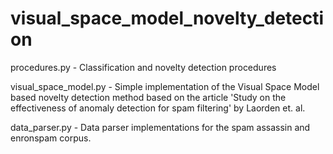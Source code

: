 # visual_space_model_novelty_detection


procedures.py - Classification and novelty detection procedures


visual_space_model.py - Simple implementation of the Visual Space Model based novelty detection method based on the article 'Study on the effectiveness of anomaly detection for spam filtering' by Laorden et. al.


data_parser.py - Data parser implementations for the spam assassin and enronspam corpus.
